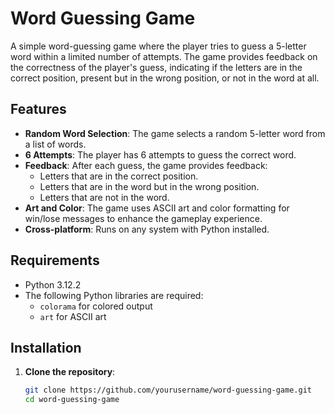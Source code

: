 # Word Guessing Game

A simple word-guessing game where the player tries to guess a 5-letter word within a limited number of attempts. The game provides feedback on the correctness of the player's guess, indicating if the letters are in the correct position, present but in the wrong position, or not in the word at all.

## Features
- **Random Word Selection**: The game selects a random 5-letter word from a list of words.
- **6 Attempts**: The player has 6 attempts to guess the correct word.
- **Feedback**: After each guess, the game provides feedback:
  - Letters that are in the correct position.
  - Letters that are in the word but in the wrong position.
  - Letters that are not in the word.
- **Art and Color**: The game uses ASCII art and color formatting for win/lose messages to enhance the gameplay experience.
- **Cross-platform**: Runs on any system with Python installed.

## Requirements

- Python 3.12.2
- The following Python libraries are required:
  - `colorama` for colored output
  - `art` for ASCII art

## Installation

1. **Clone the repository**:
   ```bash
   git clone https://github.com/yourusername/word-guessing-game.git
   cd word-guessing-game
